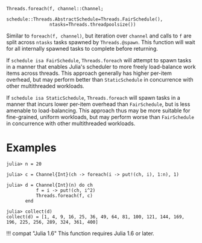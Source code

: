 ```
Threads.foreach(f, channel::Channel;
                schedule::Threads.AbstractSchedule=Threads.FairSchedule(),
                ntasks=Threads.threadpoolsize())
```

Similar to `foreach(f, channel)`, but iteration over `channel` and calls to `f` are split across `ntasks` tasks spawned by `Threads.@spawn`. This function will wait for all internally spawned tasks to complete before returning.

If `schedule isa FairSchedule`, `Threads.foreach` will attempt to spawn tasks in a manner that enables Julia's scheduler to more freely load-balance work items across threads. This approach generally has higher per-item overhead, but may perform better than `StaticSchedule` in concurrence with other multithreaded workloads.

If `schedule isa StaticSchedule`, `Threads.foreach` will spawn tasks in a manner that incurs lower per-item overhead than `FairSchedule`, but is less amenable to load-balancing. This approach thus may be more suitable for fine-grained, uniform workloads, but may perform worse than `FairSchedule` in concurrence with other multithreaded workloads.

# Examples

```julia-repl
julia> n = 20

julia> c = Channel{Int}(ch -> foreach(i -> put!(ch, i), 1:n), 1)

julia> d = Channel{Int}(n) do ch
           f = i -> put!(ch, i^2)
           Threads.foreach(f, c)
       end

julia> collect(d)
collect(d) = [1, 4, 9, 16, 25, 36, 49, 64, 81, 100, 121, 144, 169, 196, 225, 256, 289, 324, 361, 400]
```

!!! compat "Julia 1.6"
    This function requires Julia 1.6 or later.

